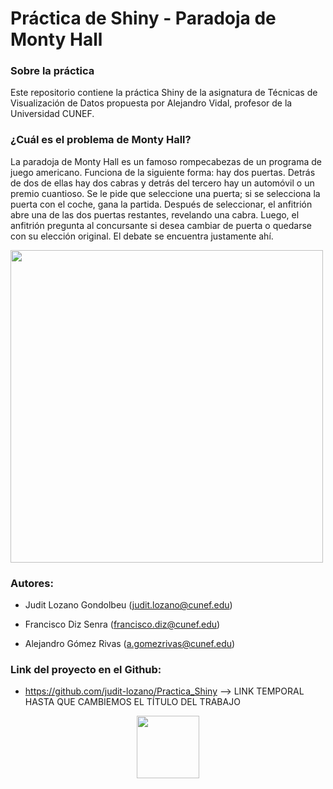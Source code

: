 # Práctica de Shiny - Paradoja de Monty Hall

### Sobre la práctica

Este repositorio contiene la práctica Shiny de la asignatura de Técnicas de Visualización de Datos propuesta por Alejandro Vidal, profesor de la Universidad CUNEF.

### ¿Cuál es el problema de Monty Hall?

La paradoja de Monty Hall es un famoso rompecabezas de un programa de juego americano. Funciona de la siguiente forma: hay dos puertas. Detrás de dos de ellas hay dos cabras y detrás del tercero hay un automóvil o un premio cuantioso. Se le pide que seleccione una puerta; si se selecciona la puerta con el coche, gana la partida. Después de seleccionar, el anfitrión abre una de las dos puertas restantes, revelando una cabra. Luego, el anfitrión pregunta al concursante si desea cambiar de puerta o quedarse con su elección original. El debate se encuentra justamente ahí.

<img src="https://hollamhouse.files.wordpress.com/2016/08/monty-hall-1.jpg" width="500" />

### Autores:

- Judit Lozano Gondolbeu (judit.lozano@cunef.edu)

- Francisco Diz Senra (francisco.diz@cunef.edu)

- Alejandro Gómez Rivas (a.gomezrivas@cunef.edu)

### Link del proyecto en el Github:

- https://github.com/judit-lozano/Practica_Shiny --> LINK TEMPORAL HASTA QUE CAMBIEMOS EL TÍTULO DEL TRABAJO

<p align="center">
  <img src="https://masterfinanzas.cunef.edu/images/logo.png" width="100" />
</p>

